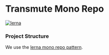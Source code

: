 # Transmute Mono Repo  

[![lerna](https://img.shields.io/badge/maintained%20with-lerna-cc00ff.svg)](https://lernajs.io/)

### Project Structure

We use the [lerna mono repo pattern](https://github.com/lerna/lerna).